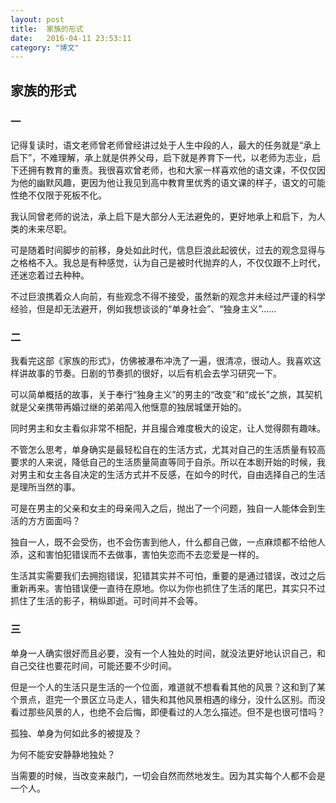 ```yaml
---
layout: post
title:  家族的形式
date:   2016-04-11 23:53:11
category: "博文"
---
```


## 家族的形式

### 一

记得复读时，语文老师曾老师曾经讲过处于人生中段的人，最大的任务就是“承上启下”，不难理解，承上就是供养父母，启下就是养育下一代，以老师为志业，启下还拥有教育的重责。我很喜欢曾老师，也和大家一样喜欢他的语文课，不仅仅因为他的幽默风趣，更因为他让我见到高中教育里优秀的语文课的样子，语文的可能性绝不仅限于死板不化。

我认同曾老师的说法，承上启下是大部分人无法避免的，更好地承上和启下，为人类的未来尽职。

可是随着时间脚步的前移，身处如此时代，信息巨浪此起彼伏，过去的观念显得与之格格不入。我总是有种感觉，认为自己是被时代抛弃的人，不仅仅跟不上时代，还迷恋着过去种种。

不过巨浪携着众人向前，有些观念不得不接受，虽然新的观念并未经过严谨的科学经验，但是却无法避开，例如我想谈谈的“单身社会”、“独身主义”……

 
### 二

我看完这部《家族的形式》，仿佛被瀑布冲洗了一遍，很清凉，很动人。我喜欢这样讲故事的节奏。日剧的节奏抓的很好，以后有机会去学习研究一下。

可以简单概括的故事，关于奉行“独身主义”的男主的“改变”和“成长”之旅，其契机就是父亲携带再婚过继的弟弟闯入他惬意的独居城堡开始的。

同时男主和女主看似非常不相配，并且撮合难度极大的设定，让人觉得颇有趣味。

不管怎么思考，单身确实是最轻松自在的生活方式，尤其对自己的生活质量有较高要求的人来说，降低自己的生活质量简直等同于自杀。所以在本剧开始的时候，我对男主和女主各自决定的生活方式并不反感，在如今的时代，自由选择自己的生活是理所当然的事。

可是在男主的父亲和女主的母亲闯入之后，抛出了一个问题，独自一人能体会到生活的方方面面吗？

独自一人，既不会受伤，也不会伤害到他人，什么都自己做，一点麻烦都不给他人添，这和害怕犯错误而不去做事，害怕失恋而不去恋爱是一样的。

生活其实需要我们去拥抱错误，犯错其实并不可怕，重要的是通过错误，改过之后重新再来。害怕错误便一直待在原地。你以为你也抓住了生活的尾巴，其实只不过抓住了生活的影子，稍纵即逝。可时间并不会等。


### 三

单身一人确实很好而且必要，没有一个人独处的时间，就没法更好地认识自己，和自己交往也要花时间，可能还要不少时间。

但是一个人的生活只是生活的一个位面，难道就不想看看其他的风景？这和到了某个景点，逛完一个景区立马走人，错失和其他风景相遇的缘分，没什么区别。而没看过那些风景的人，也绝不会后悔，即便看过的人怎么描述。但不是也很可惜吗？

孤独、单身为何如此多的被提及？

为何不能安安静静地独处？

当需要的时候，当改变来敲门，一切会自然而然地发生。因为其实每个人都不会是一个人。



